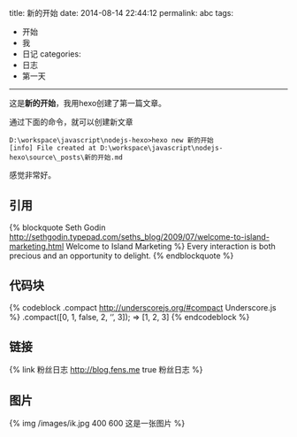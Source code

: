 title: 新的开始
date: 2014-08-14 22:44:12
permalink: abc
tags:
- 开始
- 我
- 日记
categories:
- 日志
- 第一天

---

这是**新的开始**，我用hexo创建了第一篇文章。

通过下面的命令，就可以创建新文章
```{bash}
D:\workspace\javascript\nodejs-hexo>hexo new 新的开始
[info] File created at D:\workspace\javascript\nodejs-hexo\source\_posts\新的开始.md
```

感觉非常好。


## 引用
{% blockquote Seth Godin http://sethgodin.typepad.com/seths_blog/2009/07/welcome-to-island-marketing.html Welcome to Island Marketing %}
Every interaction is both precious and an opportunity to delight.
{% endblockquote %}

## 代码块
{% codeblock .compact http://underscorejs.org/#compact Underscore.js %}
.compact([0, 1, false, 2, ‘’, 3]);
=> [1, 2, 3]
{% endcodeblock %}

## 链接
{% link 粉丝日志 http://blog.fens.me true 粉丝日志 %}

## 图片
{% img /images/ik.jpg 400 600 这是一张图片 %}